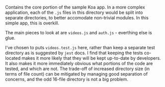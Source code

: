 Contains the core portion of the sample Koa app. In a more complex application,
each of the `.js` files in this directory would be split into separate directories,
to better accomodate non-trivial modules. In this simple app, this is overkill.

The main pieces to look at are `videos.js` and `auth.js` - everthing else is glue.

I've chosen to puts `videos.test.js` here, rather than keep a separate test directory as
is suggested by `jest` docs. I find that keeping the tests co-located makes it more
likely that they will be kept up-to-date by developers. It also makes it more immediately
obvious what portions of the code are tested, and which are not. The trade-off of increased
directory size (in terms of file count) can be mitigated by managing good
separation of concerns, and the odd 16-file directory is not a big problem.